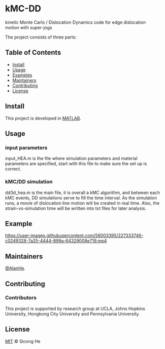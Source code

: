 # kMC-DD
kinetic Monte Carlo / Dislocation Dynamics code for edge dislocation motion with super-jogs

The project consists of three parts: 

## Table of Contents

- [Install](#install)
- [Usage](#usage)
- [Examples](#example)
- [Maintainers](#maintainers)
- [Contributing](#contributing)
- [License](#license)


## Install

This project is developed in [MATLAB](https://www.mathworks.com/products/matlab.html). 


## Usage

### input parameters
input_HEA.m is the file where simulation parameters and material parameters are specified, start with this file to make sure the set up is correct.

### kMC/DD simulation
dd3d_hea.m is the main file, it is overall a kMC algorithm, and between each kMC events, DD simulations serve to fill the time interval. As the simulation runs, a movie of dislocation line motion will be created in real time. Also, the strain-vs-simulation time will be written into txt files for later analysis.



## Example
https://user-images.githubusercontent.com/56003395/227333746-c0249328-7a25-4444-899a-64329008e719.mp4


## Maintainers

[@AlanHe](https://github.com/hsc1993).

## Contributing


### Contributors

This project is supported by research group at UCLA, Johns Hopkins University, Hongkong City University and Pennsylvania University.


## License

[MIT](LICENSE) © Sicong He
